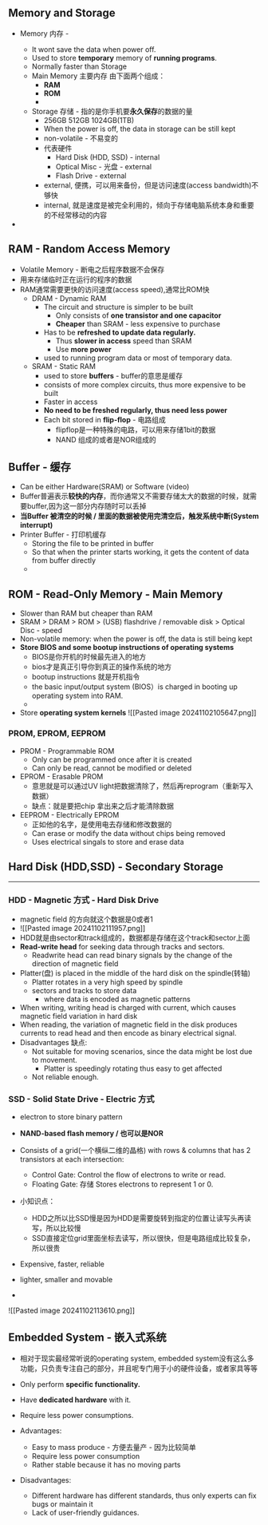 ## Memory and Storage
- Memory 内存 - 
	- It wont save the data when power off.
	- Used to store **temporary** memory of **running programs**.
	- Normally faster than Storage
	- Main Memory 主要内存 由下面两个组成：
		- **RAM**
		- **ROM**
		- 
	- Storage 存储 - 指的是你手机要**永久保存**的数据的量
		- 256GB 512GB 1024GB(1TB)
		- When the power is off, the data in storage can be still kept
		- non-volatile - 不易变的
		- 代表硬件
			- Hard Disk (HDD, SSD) - internal
			- Optical Misc - 光盘 - external
			- Flash Drive - external
		- external, 便携，可以用来备份，但是访问速度(access bandwidth)不够快
		- internal, 就是速度是被完全利用的，倾向于存储电脑系统本身和重要的不经常移动的内容
	
-


## RAM - Random Access Memory
- Volatile Memory - 断电之后程序数据不会保存
- 用来存储临时正在运行的程序的数据
- RAM通常需要更快的访问速度(access speed),通常比ROM快
	- DRAM - Dynamic RAM
		- The circuit and structure is simpler to be built
			- Only consists of **one transistor and one capacitor**
			- **Cheaper** than SRAM - less expensive to purchase
		- Has to be **refreshed to update data regularly.**
			- Thus **slower in access** speed than SRAM
			- Use **more power**
		- used to running program data or most of temporary data.
	- SRAM - Static RAM
		- used to store **buffers** - buffer的意思是缓存
		- consists of more complex circuits, thus more expensive to be built
		- Faster in access
		- **No need to be freshed regularly, thus need less power**
		- Each bit stored in **flip-flop** - 电路组成
			- flipflop是一种特殊的电路，可以用来存储1bit的数据
			- NAND 组成的或者是NOR组成的



## Buffer - 缓存
- Can be either Hardware(SRAM) or Software (video)
- Buffer普遍表示**较快的内存**，而你通常又不需要存储太大的数据的时候，就需要buffer,因为这一部分内存随时可以丢掉
- **当Buffer 被清空的时候 / 里面的数据被使用完清空后，触发系统中断(System interrupt)**
- Printer Buffer - 打印机缓存
	- Storing the file to be printed in buffer
	- So that when the printer starts working, it gets the content of data from buffer directly
	- 



## ROM  - Read-Only Memory - Main Memory
- Slower than RAM but cheaper than RAM
- SRAM > DRAM > ROM > (USB) flashdrive / removable disk > Optical Disc - speed
- Non-volatile memory: when the power is off, the data is still being kept
- **Store BIOS and some bootup instructions of operating systems**
	- BIOS是你开机的时候最先进入的地方
	- bios才是真正引导你到真正的操作系统的地方
	- bootup instructions 就是开机指令
	- the basic input/output system (BIOS）is charged in booting up operating system into RAM.
	- 
- Store **operating system kernels** 
![[Pasted image 20241102105647.png]]

### PROM, EPROM, EEPROM
- PROM - Programmable ROM
	- Only can be programmed once after it is created
	- Can only be read, cannot be modified or deleted
- EPROM - Erasable PROM
	- 意思就是可以通过UV light把数据清除了，然后再reprogram（重新写入数据）
	- 缺点：就是要把chip 拿出来之后才能清除数据
- EEPROM - Electrically EPROM
	- 正如他的名字，是使用电去存储和修改数据的
	- Can erase or modify the data without chips being removed
	- Uses electrical singals to store and erase data

## Hard Disk (HDD,SSD) - Secondary Storage
---
### HDD - Magnetic 方式 - Hard Disk Drive
- magnetic field 的方向就这个数据是0或者1
- ![[Pasted image 20241102111957.png]]
- HDD就是由sector和track组成的，数据都是存储在这个track和sector上面
- **Read-write head** for seeking data through tracks and sectors.
	- Readwrite head can read binary signals by the change of the direction of magnetic field
- Platter(盘) is placed in the middle of the hard disk on the spindle(转轴)
	- Platter rotates in a very high speed by spindle
	- sectors and tracks to store data
		- where data is encoded as magnetic patterns
- When writing, writing head is charged with current, which causes magnetic field variation in hard disk
- When reading, the variation of magnetic field in the disk produces currents to read head and then encode as binary electrical signal.
- Disadvantages 缺点:
	- Not suitable for moving scenarios, since the data might be lost due to movement.
		- Platter is speedingly rotating thus easy to get affected
	- Not reliable enough.


### SSD - Solid State Drive - Electric 方式
- electron to store binary pattern
- **NAND-based flash memory / 也可以是NOR**

- Consists of a grid(一个横纵二维的晶格) with rows & columns that has 2 transistors at each intersection:
	- Control Gate: Control the flow of electrons to write or read.
	- Floating Gate: 存储 Stores electrons to represent 1 or 0.
- 小知识点：
	- HDD之所以比SSD慢是因为HDD是需要旋转到指定的位置让读写头再读写，所以比较慢
	- SSD直接定位grid里面坐标去读写，所以很快，但是电路组成比较复杂，所以很贵
- Expensive, faster, reliable
- lighter, smaller and movable
- 





![[Pasted image 20241102113610.png]]




## Embedded System - 嵌入式系统
- 相对于现实最经常听说的operating system, embedded system没有这么多功能，只负责专注自己的部分，并且呢专门用于小的硬件设备，或者家具等等
- Only perform **specific functionality.**
- Have **dedicated hardware** with it.
- Require less power consumptions.

- Advantages:
	- Easy to mass produce - 方便去量产 - 因为比较简单
	- Require less power consumption
	- Rather stable because it has no moving parts
- Disadvantages:
	- Different hardware has different standards, thus only experts can fix bugs or maintain it
	- Lack of user-friendly guidances.